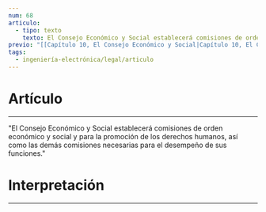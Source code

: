 ```yaml
---
num: 68
articulo:
  - tipo: texto
    texto: El Consejo Económico y Social establecerá comisiones de orden económico y social y para la promoción de los derechos humanos, así como las demás comisiones necesarias para el desempeño de sus funciones.
previo: "[[Capítulo 10, El Consejo Económico y Social|Capítulo 10, El Consejo Económico y Social]]"
tags:
  - ingeniería-electrónica/legal/articulo
---
```

# Artículo
---
"El Consejo Económico y Social establecerá comisiones de orden económico y social y para la promoción de los derechos humanos, así como las demás comisiones necesarias para el desempeño de sus funciones."

# Interpretación
---
